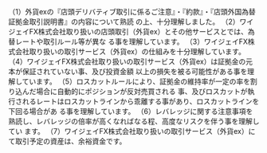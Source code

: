 （1）外貨exの『店頭デリバティブ取引に係るご注意』・『約款』・『店頭外国為替証拠金取引説明書』の内容について熟読
の上、十分理解しました。
（2）ワイジェイFX株式会社取り扱いの店頭取引（外貨ex）とその他サービスとでは、為替レートや取引ルール等が異な
る事を理解しています。
（3）ワイジェイFX株式会社取り扱いの取引サービス（外貨ex）の仕組みを十分理解しています。
（4）ワイジェイFX株式会社取り扱いの取引サービス（外貨ex）は証拠金の元本が保証されていない事、及び投資金額
以上の損失を被る可能性がある事を理解しています。
（5）ロスカットルールにより、証拠金の維持率が一定の率を割り込んだ場合に自動的にポジションが反対売買される
事、及びロスカットが執行されるレートはロスカットラインから乖離する事があり、ロスカットラインを下回る場合があ
る事を理解しています。
（6）レバレッジに関する注意事項を熟読し、レバレッジの倍率が高くなればなる程、高度なリスクを伴う事を理解してい
ます。
（7）ワイジェイFX株式会社取り扱いの取引サービス（外貨ex）にて取引予定の資産は、余裕資金です。
